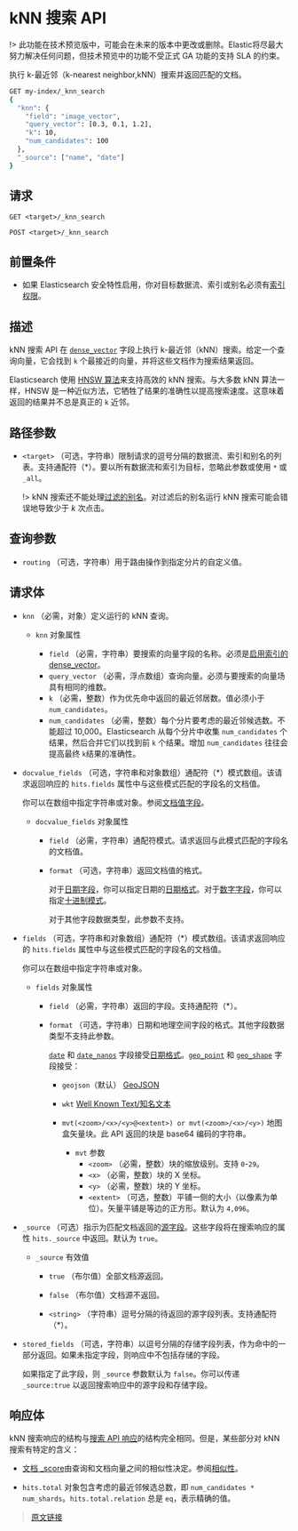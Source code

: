 # kNN 搜索 API

!> 此功能在技术预览版中，可能会在未来的版本中更改或删除。Elastic将尽最大努力解决任何问题，但技术预览中的功能不受正式 GA 功能的支持 SLA 的约束。

执行 k-最近邻（k-nearest neighbor,kNN）搜索并返回匹配的文档。

```bash
GET my-index/_knn_search
{
  "knn": {
    "field": "image_vector",
    "query_vector": [0.3, 0.1, 1.2],
    "k": 10,
    "num_candidates": 100
  },
  "_source": ["name", "date"]
}
```

## 请求

`GET <target>/_knn_search`

`POST <target>/_knn_search`

## 前置条件

- 如果 Elasticsearch 安全特性启用，你对目标数据流、索引或别名必须有[索引权限](/secure_the_elastic_statck/user_authorization/security_privileges?id=索引权限)。

## 描述

kNN 搜索 API 在 [`dense_vector`](/mapping/dense_vector) 字段上执行 k-最近邻（kNN）搜索。给定一个查询向量，它会找到 `k` 个最接近的向量，并将这些文档作为搜索结果返回。

Elasticsearch 使用 [HNSW 算法](https://arxiv.org/abs/1603.09320)来支持高效的 kNN 搜索。与大多数 kNN 算法一样，HNSW 是一种近似方法，它牺牲了结果的准确性以提高搜索速度。这意味着返回的结果并不总是真正的 `k` 近邻。

## 路径参数

- `<target>`
  （可选，字符串）限制请求的逗号分隔的数据流、索引和别名的列表。支持通配符（*）。要以所有数据流和索引为目标，忽略此参数或使用 `*` 或 `_all`。

  !> kNN 搜索还不能处理[过滤的别名](/aliases?id=过滤的别名)。对过滤后的别名运行 kNN 搜索可能会错误地导致少于 *k* 次点击。

## 查询参数

- `routing`
  （可选，字符串）用于路由操作到指定分片的自定义值。

## 请求体

- `knn`
  （必需，对象）定义运行的 kNN 查询。
  
  - `knn` 对象属性

    - `field`
      （必需，字符串）要搜索的向量字段的名称。必须是[启用索引的 dense_vector](/mapping/dense_vector?id=kNN-搜索的索引向量)。
    - `query_vector`
      （必需，浮点数组）查询向量。必须与要搜索的向量场具有相同的维数。
    - `k`
      （必需，整数）作为优先命中返回的最近邻居数。值必须小于 `num_candidates`。
    - `num_candidates`
      （必需，整数）每个分片要考虑的最近邻候选数。不能超过 10,000。Elasticsearch 从每个分片中收集 `num_candidates` 个结果，然后合并它们以找到前 `k` 个结果。增加 `num_candidates` 往往会提高最终 `k`结果的准确性。

- `docvalue_fields`
  （可选，字符串和对象数组）通配符（*）模式数组。该请求返回响应的 `hits.fields` 属性中与这些模式匹配的字段名的文档值。

  你可以在数组中指定字符串或对象。参阅[文档值字段](/search_your_data/retrieve_selected_fields?id=文档值字段)。

  - `docvalue_fields` 对象属性

    - `field`
      （必需，字符串）通配符模式。请求返回与此模式匹配的字段名的文档值。
    - `format`
      （可选，字符串）返回文档值的格式。

      对于[日期字段](/mapping/field_data_types/date)，你可以指定日期的[日期格式](/mapping/mapping_parameters/format)。对于[数字字段](/mapping/field_data_types/numeric)，你可以指定[十进制模式](https://docs.oracle.com/javase/8/docs/api/java/text/DecimalFormat.html)。

      对于其他字段数据类型，此参数不支持。
- `fields`
  （可选，字符串和对象数组）通配符（*）模式数组。该请求返回响应的 `hits.fields` 属性中与这些模式匹配的字段名的文档值。

  你可以在数组中指定字符串或对象。

  - `fields` 对象属性

    - `field`
      （必需，字符串）返回的字段。支持通配符（*）。

    - `format`
      （可选，字符串）日期和地理空间字段的格式。其他字段数据类型不支持此参数。

      [`date`](/mapping/field_data_types/date) 和 [`date_nanos`](/mapping/field_data_types/date_nanoseconds) 字段接受[日期格式](/mapping/mapping_parameters/format)。[`geo_point`](/mapping/field_data_types/geopoint) 和 [`geo_shape`](/mapping/field_data_types/geoshape) 字段接受：

      - `geojson`（默认）
        [GeoJSON](http://www.geojson.org/)
      - `wkt`
        [Well Known Text/知名文本](https://en.wikipedia.org/wiki/Well-known_text_representation_of_geometry)
      - `mvt(<zoom>/<x>/<y>@<extent>) or mvt(<zoom>/<x>/<y>)`
        地图盒矢量块。此 API 返回的块是 base64 编码的字符串。

        - `mvt` 参数
          - `<zoom>`
            （必需，整数）块的缩放级别。支持 `0`-`29`。
          - `<x>`
            （必需，整数）块的 X 坐标。
          - `<y>`
            （必需，整数）块的 Y 坐标。
          - `<extent>`
            （可选，整数）平铺一侧的大小（以像素为单位）。矢量平铺是等边的正方形。默认为 `4,096`。
- `_source`
  （可选）指示为匹配文档返回的[源字段](/mapping/metadata_fields/_source-field)。这些字段将在搜索响应的属性 `hits._source` 中返回。默认为 `true`。

  - `_source` 有效值

    - `true`
      （布尔值）全部文档源返回。

    - `false`
      （布尔值）文档源不返回。

    - `<string>`
      （字符串）逗号分隔的待返回的源字段列表。支持通配符（*）。
- `stored_fields`
  （可选，字符串）以逗号分隔的存储字段列表，作为命中的一部分返回。如果未指定字段，则响应中不包括存储的字段。

  如果指定了此字段，则 `_source` 参数默认为 `false`。你可以传递 `_source:true` 以返回搜索响应中的源字段和存储字段。

## 响应体

kNN 搜索响应的结构与[搜索 API 响应](/rest_apis/search_apis/search?id=响应体)的结构完全相同。但是，某些部分对 kNN 搜索有特定的含义：

- [文档 _score](/rest_apis/search_apis/search?id=响应体)由查询和文档向量之间的相似性决定。参阅[相似性](/mapping/dense_vector?id=稠密向量场的参数)。

- `hits.total` 对象包含考虑的最近邻候选总数，即 `num_candidates * num_shards`。`hits.total.relation` 总是 `eq`，表示精确的值。 

> [原文链接](https://www.elastic.co/guide/en/elasticsearch/reference/current/knn-search-api.html)
